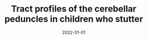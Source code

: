---
title: "Tract profiles of the cerebellar peduncles in children who stutter"
collection: publications
category: manuscripts
permalink: /publication/2022-tract-cerebellar-peduncles-stutter/
date: 2022-01-01
venue: "Brain Structure & Function"
excerpt: "We found significant group differences for FA in the right inferior CP (ICP) only: controls showed significantly higher FA in the right ventral ICP compared to CWS, controlling for age, sex, and verbal IQ. Furthermore, FA of right ICP was negatively correlated with stuttering frequency in CWS."
paperurl: "https://pubmed.ncbi.nlm.nih.gov/35220486/"
citation: 'Johnson CA, Liu Y, Waller N, Chang SE. Tract profiles of the cerebellar peduncles in children who stutter. Brain Struct Funct. 2022 Jun;227(5):1773-1787. doi: 10.1007/s00429-022-02471-4. Epub 2022 Feb 27. PMID: 35220486; PMCID: PMC9743081.'
---
